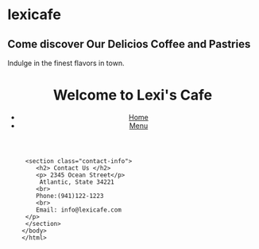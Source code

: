 # lexicafe
<!DOCTYPE html>
<html lang="en">
<head>
    <meta charset="UTF-8">
    <meta name="viewport" content="width=device-width, initial-scale=1.0">
    <title>Lexi's Cafe- Menu</title>
    <link rel="stylesheet" href="style.css">
</head>
<body>
    <section class="hero">
        <h2> Come discover Our Delicios Coffee and Pastries</h2>
        <p> Indulge in the finest flavors in town.</p>
        </section>
      <header>
        <h1> Welcome to Lexi's Cafe</h1>
        <nav>
            <ul>
             <li>
        <a href="index.html">Home</a>
        </li>
        <li><a href="menu.html">Menu</a>
        </li>
    </ul>
    </nav>
    </header>
    
         <section class="contact-info">
            <h2> Contact Us </h2>
            <p> 2345 Ocean Street</p>
             Atlantic, State 34221
            <br>
            Phone:(941)122-1223
            <br>
            Email: info@lexicafe.com
         </p>
         </section>
        </body>
        </html>
